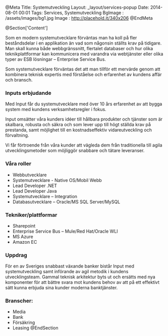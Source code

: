 @Meta
Title: Systemutveckling
Layout: _layout/services-popup
Date: 2014-08-01 00:01
Tags: Services, Systemutveckling
BgImage : /assets/images/bg1.jpg
Image : http://placehold.it/340x206
@EndMeta

@Section['Content']

Som en modern systemutvecklare förväntas man ha koll på fler beståndsdelar i en applikation än vad som någonsin ställts krav på tidigare. Man skall kunna både webbgränssnitt, flertalet databaser och hur olika teknikplattformar kan kommunicera med varandra via webtjänster eller olika typer av ESB lösningar – Enterprise Service Bus.


Som systemutvecklare förväntas det att man tillför ett mervärde genom att kombinera teknisk expertis med förståelse och erfarenhet av kundens affär och bransch.

### Inputs erbjudande
Med Input får du systemutvecklare med över 10 års erfarenhet av att bygga system med kundens verksamhetsregler i fokus.


Input omsätter våra kunders idéer till hållbara produkter och tjänster som är skalbara, robusta och säkra och som lever upp till högt ställda krav på prestanda, samt möjlighet till en kostnadseffektiv vidareutveckling och förvaltning.


Vi får förtroende från våra kunder att vägleda dem från traditionella till agila utvecklingsmetoder som möjliggör snabbare och tätare leveranser.


### Våra roller
* Webbutvecklare 
* Systemutvecklare - Native OS/Mobil Webb
* Lead Developer .NET
* Lead Developer Java
* Systemutvecklare – Integration
* Databasutvecklare – Oracle/MS SQL Server/MySQL


### Tekniker/plattformar 
* Sharepoint
* Enterprise Service Bus – Mule/Red Hat/Oracle WLI
* MS Azure
* Amazon EC

### Uppdrag
För en av Sveriges snabbast växande banker bistår Input med systemutveckling samt införande av agil metodik i kundens utvecklingsteam. Gammal teknisk arkitektur byts ut och ersätts med nya komponenter för att bättre svara mot kundens behov av att på ett effektivt sätt kunna erbjuda sina kunder moderna banktjänster.

### Branscher:
* Media
* Bank
* Försäkring
* Leasing
@EndSection
